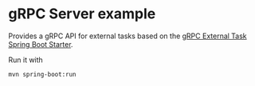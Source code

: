 # gRPC Server example
Provides a gRPC API for external tasks based on the [gRPC External Task Spring Boot Starter](../../starter).

Run it with

```Shell
mvn spring-boot:run
```
